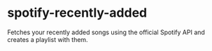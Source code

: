 # spotify-recently-added
Fetches your recently added songs using the official Spotify API and creates a playlist with them.
